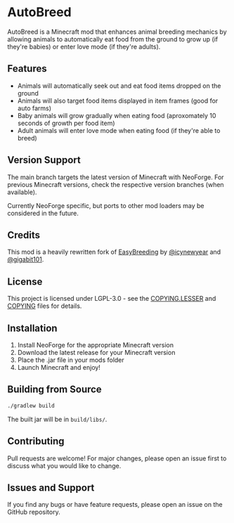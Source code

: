# AutoBreed

AutoBreed is a Minecraft mod that enhances animal breeding mechanics by allowing animals to automatically eat food from the ground to grow up (if they're babies) or enter love mode (if they're adults).

## Features

- Animals will automatically seek out and eat food items dropped on the ground
- Animals will also target food items displayed in item frames (good for auto farms)
- Baby animals will grow gradually when eating food (aproxomately 10 seconds of growth per food item)
- Adult animals will enter love mode when eating food (if they're able to breed)

## Version Support

The main branch targets the latest version of Minecraft with NeoForge. For previous Minecraft versions, check the respective version branches (when available).

Currently NeoForge specific, but ports to other mod loaders may be considered in the future.

## Credits

This mod is a heavily rewritten fork of [EasyBreeding](https://github.com/icynewyear/easybreeding) by [@icynewyear](https://github.com/icynewyear) and [@gigabit101](https://github.com/gigabit101).

## License

This project is licensed under LGPL-3.0 - see the [COPYING.LESSER](COPYING.LESSER) and [COPYING](COPYING) files for details.

## Installation

1. Install NeoForge for the appropriate Minecraft version
2. Download the latest release for your Minecraft version
3. Place the .jar file in your mods folder
4. Launch Minecraft and enjoy!

## Building from Source

```bash
./gradlew build
```

The built jar will be in `build/libs/`.

## Contributing

Pull requests are welcome! For major changes, please open an issue first to discuss what you would like to change.

## Issues and Support

If you find any bugs or have feature requests, please open an issue on the GitHub repository.
